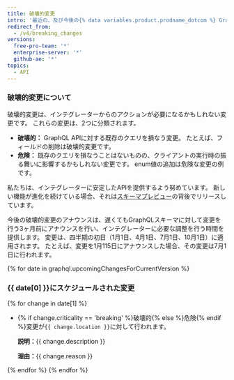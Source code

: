 ```yaml
---
title: 破壊的変更
intro: '最近の、及び今後の{% data variables.product.prodname_dotcom %} GraphQL APIに対する破壊的変更について学んでください。'
redirect_from:
  - /v4/breaking_changes
versions:
  free-pro-team: '*'
  enterprise-server: '*'
  github-ae: '*'
topics:
  - API
---
```


### 破壊的変更について

破壊的変更は、インテグレーターからのアクションが必要になるかもしれない変更です。 これらの変更は、2つに分類されます。

  - **破壊的：** GraphQL APIに対する既存のクエリを損なう変更。 たとえば、フィールドの削除は破壊的変更です。
  - **危険：** 既存のクエリを損なうことはないものの、クライアントの実行時の振る舞いに影響するかもしれない変更です。 enum値の追加は危険な変更の例です。

私たちは、インテグレーターに安定したAPIを提供するよう努めています。 新しい機能が進化を続けている場合、それは[スキーマプレビュー](/graphql/overview/schema-previews)の背後でリリースしています。

今後の破壊的変更のアナウンスは、遅くてもGraphQLスキーマに対して変更を行う3ヶ月前にアナウンスを行い、インテグレーターに必要な調整を行う時間を提供します。 変更は、四半期の初日（1月1日、4月1日、7月1日、10月1日）に適用されます。 たとえば、変更を1月115日にアナウンスした場合、その変更は7月1日に行われます。

{% for date in graphql.upcomingChangesForCurrentVersion %}
### {{ date[0] }}にスケジュールされた変更

{% for change in date[1] %}
<ul>
<li><span class="border rounded-1 m-1 p-1 {% if change.criticality == 'breaking' %}color-border-danger color-bg-danger{% else %}color-border-info color-bg-info{% endif %}">{% if change.criticality == 'breaking' %}破壊的{% else %}危険{% endif %}</span>変更が<code>{{ change.location }}</code>に対して行われます。

<p><b>説明：</b>{{ change.description }}</p>

<p><b>理由：</b>{{ change.reason }}</p>
</li>
</ul>

{% endfor %}
{% endfor %}
